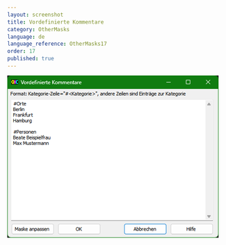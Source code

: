 ```yaml
---
layout: screenshot
title: Vordefinierte Kommentare
category: OtherMasks
language: de
language_reference: OtherMasks17
order: 17
published: true
---
```

<img src="https://raw.githubusercontent.com/QuickImageComment/QuickImageComment/main/UserManual/images/Deutsch-prg/FormPredefinedComments.png">
